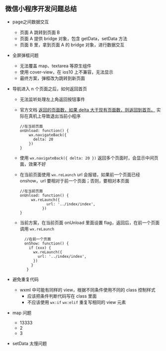 ## 微信小程序开发问题总结
* page之间数据交互
	* 页面 A 跳转到页面 B
	* 页面 A 提供 bridge 对象，包含 getData，setData 方法
	* 页面 B 里，拿到页面 A 的 bridge 对象，进行数据交互

* 全屏弹框问题
	* 无法覆盖 map、textarea 等原生组件
	* 使用 cover-view，在 ios10 上不兼容，无法显示
	* 最终方案，弹框改为跳转到新页面

* 导航进入 n 个页面之后，如何返回首页
	* 无法监听处理左上角返回按钮事件
	* 官方文档 [返回的页面数，如果 delta 大于现有页面数，则返回到首页。](https://developers.weixin.qq.com/miniprogram/dev/api/wx.navigateBack.html) 实际在真机上导致退出当前小程序
	
		```
		//在当前页面
		onUnload: function() {
			wx.navigateBack({
			  delta: 20
			})
		}
		```
	* 使用 `wx.navigateBack({
			  delta: 20
			})`  返回多个页面时，会显示中间页面，效果不好
	* 在当前页面使用 `wx.reLaunch` url 会报错，如果前一个页面已经 onshow，url 要相对于前一个页面；否则，要相对本页面

		```
		//在当前页面
		onUnload: function() {
			 wx.reLaunch({
			        url: '../index/index',
			      })
   		}
		```
	* 当前方案，在当前页面 onUnload 里面设置 flag，返回后，在前一个页面调用 `wx.reLaunch`

		```
		  //在前一个页面
		  onShow: function() {
		    if (xxx) {
		      wx.reLaunch({
		        url: '../index/index',
		      })
	   		 }
	 	   }
	
		```
* 避免重复代码
	* wxml 中可能有同样的 view，根据不同条件使用不同的 class 控制样式
		* 应该把条件判断代码写在 class 里面
		* 不应该使用 `wx:if` `wx:elif` 重复写相同的 view 元素

* map 问题
	* 13333
	* 2
	* 3
* setData 太慢问题